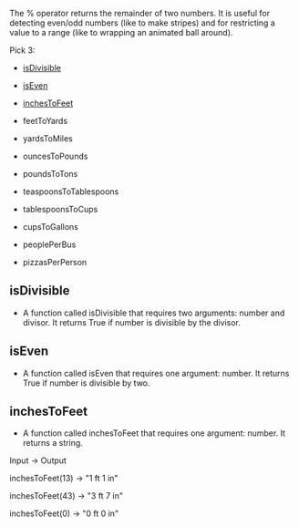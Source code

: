 The % operator returns the remainder of two numbers. It is useful for detecting even/odd numbers (like to make stripes) and for restricting a value to a range (like to wrapping an animated ball around).

Pick 3:
- [isDivisible](#isDivisible)
- [isEven](#isEven)

- [inchesToFeet](#inchesToFeet)
- feetToYards
- yardsToMiles

- ouncesToPounds
- poundsToTons

- teaspoonsToTablespoons
- tablespoonsToCups
- cupsToGallons

- peoplePerBus
- pizzasPerPerson

## isDivisible
- A function called isDivisible that requires two arguments: number and divisor. It returns True if number is divisible by the divisor.

## isEven
- A function called isEven that requires one argument: number. It returns True if number is divisible by two.


## inchesToFeet
- A function called inchesToFeet that requires one argument: number. It returns a string.

Input &rarr; Output

inchesToFeet(13) &rarr; "1 ft 1 in"

inchesToFeet(43) &rarr; "3 ft 7 in"

inchesToFeet(0) &rarr; "0 ft 0 in"
